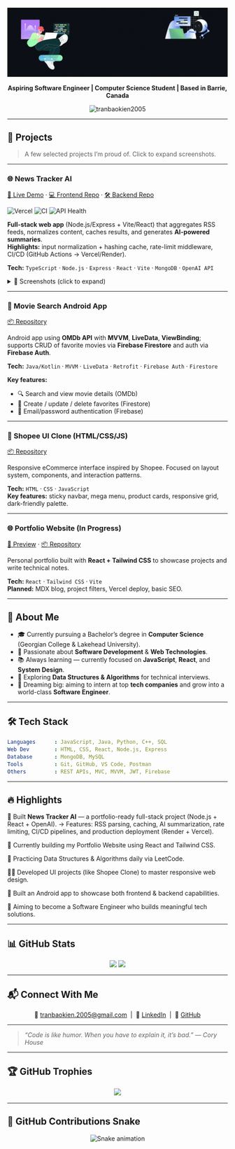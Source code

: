 <p align="center">
  <img src="https://raw.githubusercontent.com/tranbaokien2005/tranbaokien2005/refs/heads/main/assets/%23B22222.gif" alt="Hi I'm Tran Bao Kien banner" />
</p>

<p align="center">
  <b>Aspiring Software Engineer | Computer Science Student | Based in Barrie, Canada</b>
</p>

<p align="center">
  <img src="https://komarev.com/ghpvc/?username=tranbaokien2005&label=Profile+Views&color=0e75b6&style=flat" alt="tranbaokien2005" />
</p>

---

## 🚀 Projects

> A few selected projects I’m proud of. Click to expand screenshots.

---

### 🌐 News Tracker AI
[🔗 Live Demo](https://news-tracker-ai.vercel.app) ·
[💻 Frontend Repo](https://github.com/tranbaokien2005/news-tracker-fe) ·
[🛠 Backend Repo](https://github.com/tranbaokien2005/news-tracker-be)  

![Vercel](https://vercelbadge.vercel.app/api/tranbaokien2005/news-tracker-ai)
![CI](https://github.com/tranbaokien2005/news-tracker-ai/actions/workflows/ci.yml/badge.svg)
![API Health](https://img.shields.io/website?url=https%3A%2F%2Fnews-tracker-api.onrender.com%2Fapi%2Fv1%2Fhealth&label=API%20Health&logo=render&color=blue)

**Full-stack web app** (Node.js/Express + Vite/React) that aggregates RSS feeds, normalizes content, caches results, and generates **AI-powered summaries**.  
**Highlights:** input normalization + hashing cache, rate-limit middleware, CI/CD (GitHub Actions → Vercel/Render).

**Tech:** `TypeScript` · `Node.js` · `Express` · `React` · `Vite` · `MongoDB` · `OpenAI API`

<details>
  <summary>📸 Screenshots (click to expand)</summary>

  <p align="center">
    <img src="./assets/news-tracker-ui.png" alt="News Tracker AI UI" width="100%" />
    <br/>
    <i>Screenshot of the live News Tracker AI app (deployed on Vercel)</i>
  </p>
</details>

---

### 📱 Movie Search Android App
[📦 Repository](https://github.com/tranbaokien2005/movie-search-android-app)

Android app using **OMDb API** with **MVVM**, **LiveData**, **ViewBinding**; supports CRUD of favorite movies via **Firebase Firestore** and auth via **Firebase Auth**.

**Tech:** `Java/Kotlin` · `MVVM` · `LiveData` · `Retrofit` · `Firebase Auth` · `Firestore`

**Key features:**
- 🔍 Search and view movie details (OMDb)
- 💾 Create / update / delete favorites (Firestore)
- 🔐 Email/password authentication (Firebase)

---

### 🛒 Shopee UI Clone (HTML/CSS/JS)
[📦 Repository](#) <!-- add your repo link here -->

Responsive eCommerce interface inspired by Shopee. Focused on layout system, components, and interaction patterns.

**Tech:** `HTML` · `CSS` · `JavaScript`  
**Key features:** sticky navbar, mega menu, product cards, responsive grid, dark-friendly palette.

---

### 🌐 Portfolio Website (In Progress)
[🔗 Preview](#) · [📦 Repository](#) <!-- add links when ready -->

Personal portfolio built with **React + Tailwind CSS** to showcase projects and write technical notes.

**Tech:** `React` · `Tailwind CSS` · `Vite`  
**Planned:** MDX blog, project filters, Vercel deploy, basic SEO.

---


## 💖 About Me

- 🎓 Currently pursuing a Bachelor’s degree in **Computer Science** (Georgian College & Lakehead University).  
- 🚀 Passionate about **Software Development** & **Web Technologies**.  
- 📚 Always learning — currently focused on **JavaScript**, **React**, and **System Design**.  
- 🧠 Exploring **Data Structures & Algorithms** for technical interviews.  
- 🌟 Dreaming big: aiming to intern at top **tech companies** and grow into a world-class **Software Engineer**.  

---

## 🛠 Tech Stack

```yaml
Languages      : JavaScript, Java, Python, C++, SQL  
Web Dev        : HTML, CSS, React, Node.js, Express  
Database       : MongoDB, MySQL  
Tools          : Git, GitHub, VS Code, Postman  
Others         : REST APIs, MVC, MVVM, JWT, Firebase
````

---

## 🔥 Highlights

📰 Built **News Tracker AI** — a portfolio-ready full-stack project (Node.js + React + OpenAI).
→ Features: RSS parsing, caching, AI summarization, rate limiting, CI/CD pipelines, and production deployment (Render + Vercel).

🔧 Currently building my Portfolio Website using React and Tailwind CSS.

🧠 Practicing Data Structures & Algorithms daily via LeetCode.

🧑‍💻 Developed UI projects (like Shopee Clone) to master responsive web design.

📱 Built an Android app to showcase both frontend & backend capabilities.

💼 Aiming to become a Software Engineer who builds meaningful tech solutions.

---

## 📊 GitHub Stats

<p align="center"> 
  <img src="https://github-readme-stats.vercel.app/api?username=tranbaokien2005&show_icons=true&theme=github_dark" height="180"/> 
  <img src="https://github-readme-stats.vercel.app/api/top-langs/?username=tranbaokien2005&layout=compact&theme=github_dark" height="180"/> 
</p>

---

## 📬 Connect With Me

<p align="center">
  📧 <a href="mailto:tranbaokien.2005@gmail.com">tranbaokien.2005@gmail.com</a> &nbsp;|&nbsp;
  💼 <a href="https://www.linkedin.com/in/bao-kien-tran">LinkedIn</a> &nbsp;|&nbsp;
  🐙 <a href="https://github.com/tranbaokien2005">GitHub</a>
</p>

---

> *“Code is like humor. When you have to explain it, it’s bad.”* — *Cory House*

---

## 🏆 GitHub Trophies

<p align="center">
  <img src="https://github-profile-trophy.vercel.app/?username=tranbaokien2005&theme=algolia&margin-w=10&margin-h=10"/>
</p>

---

## 🐍 GitHub Contributions Snake

<p align="center">
  <img src="https://raw.githubusercontent.com/tranbaokien2005/tranbaokien2005/output/github-contribution-grid-snake.svg" alt="Snake animation" />
</p>
